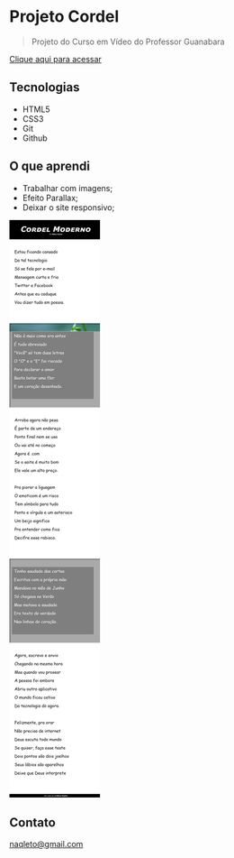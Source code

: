 # Projeto Cordel  

>Projeto do Curso em Vídeo do Professor Guanabara  

[Clique aqui para acessar](https://naqleto.github.io/projeto-cordel/) 

## Tecnologias  

- HTML5
- CSS3
- Git 
- Github  

## O que aprendi  
- Trabalhar com imagens;  
- Efeito Parallax;  
- Deixar o site responsivo;  

![preview](./.github/preview1.png)

## Contato 

naqleto@gmail.com
